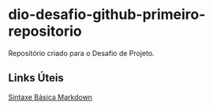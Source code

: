 # dio-desafio-github-primeiro-repositorio
Repositório criado para o Desafio de Projeto.

## Links Úteis
[Sintaxe Básica Markdown](https://www.markdownguide.org/cheat-sheet/)
